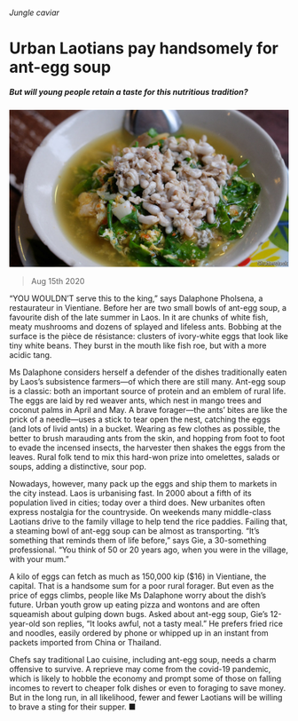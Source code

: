 ###### Jungle caviar

# Urban Laotians pay handsomely for ant-egg soup 

##### But will young people retain a taste for this nutritious tradition? 

![image](images/20200815_ASP501.jpg) 

> Aug 15th 2020 

“YOU WOULDN’T serve this to the king,” says Dalaphone Pholsena, a restaurateur in Vientiane. Before her are two small bowls of ant-egg soup, a favourite dish of the late summer in Laos. In it are chunks of white fish, meaty mushrooms and dozens of splayed and lifeless ants. Bobbing at the surface is the pièce de résistance: clusters of ivory-white eggs that look like tiny white beans. They burst in the mouth like fish roe, but with a more acidic tang.

Ms Dalaphone considers herself a defender of the dishes traditionally eaten by Laos’s subsistence farmers—of which there are still many. Ant-egg soup is a classic: both an important source of protein and an emblem of rural life. The eggs are laid by red weaver ants, which nest in mango trees and coconut palms in April and May. A brave forager—the ants’ bites are like the prick of a needle—uses a stick to tear open the nest, catching the eggs (and lots of livid ants) in a bucket. Wearing as few clothes as possible, the better to brush marauding ants from the skin, and hopping from foot to foot to evade the incensed insects, the harvester then shakes the eggs from the leaves. Rural folk tend to mix this hard-won prize into omelettes, salads or soups, adding a distinctive, sour pop.


Nowadays, however, many pack up the eggs and ship them to markets in the city instead. Laos is urbanising fast. In 2000 about a fifth of its population lived in cities; today over a third does. New urbanites often express nostalgia for the countryside. On weekends many middle-class Laotians drive to the family village to help tend the rice paddies. Failing that, a steaming bowl of ant-egg soup can be almost as transporting. “It’s something that reminds them of life before,” says Gie, a 30-something professional. “You think of 50 or 20 years ago, when you were in the village, with your mum.”

A kilo of eggs can fetch as much as 150,000 kip ($16) in Vientiane, the capital. That is a handsome sum for a poor rural forager. But even as the price of eggs climbs, people like Ms Dalaphone worry about the dish’s future. Urban youth grow up eating pizza and wontons and are often squeamish about gulping down bugs. Asked about ant-egg soup, Gie’s 12-year-old son replies, “It looks awful, not a tasty meal.” He prefers fried rice and noodles, easily ordered by phone or whipped up in an instant from packets imported from China or Thailand.

Chefs say traditional Lao cuisine, including ant-egg soup, needs a charm offensive to survive. A reprieve may come from the covid-19 pandemic, which is likely to hobble the economy and prompt some of those on falling incomes to revert to cheaper folk dishes or even to foraging to save money. But in the long run, in all likelihood, fewer and fewer Laotians will be willing to brave a sting for their supper. ■

